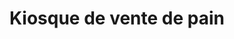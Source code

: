 ---
title: "Kiosque de vente de pain"
url: /nzerekore/kiosque-de-vente-de-pain/
shop: boulangerie
---
